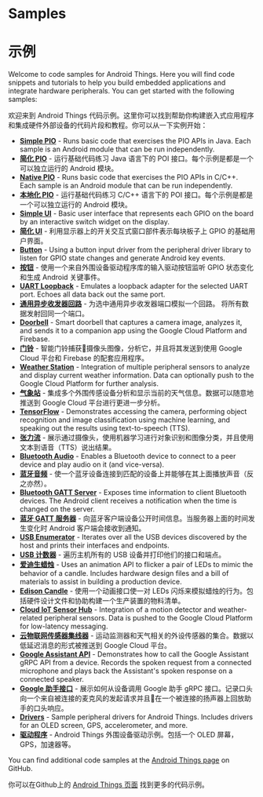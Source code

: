 # Samples

# 示例


<p>Welcome to code samples for Android Things. Here you will find code snippets and
tutorials to help you build embedded applications and integrate hardware
peripherals. You can get started with the following samples:</p>

<p>欢迎来到 Android Things 代码示例。这里你可以找到帮助你构建嵌入式应用程序和集成硬件外部设备的代码片段和教程。你可以从一下实例开始： </p>
<ul>
<li><a href="https://github.com/androidthings/sample-simplepio"><strong>Simple PIO</strong></a> -
    Runs basic code that exercises the PIO APIs in Java. Each sample is an
    Android module that can be run independently.</li>
<li><a href="https://github.com/androidthings/sample-simplepio"><strong>简化 PIO</strong></a> -
    运行基础代码练习 Java 语言下的 POI 接口。每个示例是都是一个可以独立运行的 Android 模块。</li>   

<li><a href="https://github.com/androidthings/sample-nativepio"><strong>Native PIO</strong></a> -
    Runs basic code that exercises the PIO APIs in C/C++. Each sample is an
    Android module that can be run independently.</li>
<li><a href="https://github.com/androidthings/sample-nativepio"><strong>本地化 PIO</strong></a> -
    运行基础代码练习 C/C++ 语言下的 POI 接口。每个示例是都是一个可以独立运行的 Android 模块。</li>

<li><a href="https://github.com/androidthings/sample-simpleui"><strong>Simple UI</strong></a> -
    Basic user interface that represents each GPIO on the board by an interactive
    switch widget on the display.</li>
<li><a href="https://github.com/androidthings/sample-simpleui"><strong>简化 UI</strong></a> -
    利用显示器上的开关交互式窗口部件表示每块板子上 GPIO 的基础用户界面。</li>

<li><a href="https://github.com/androidthings/sample-button"><strong>Button</strong></a> -
    Using a button input driver from the peripheral driver library to listen for
    GPIO state changes and generate Android key events.</li>
<li><a href="https://github.com/androidthings/sample-button"><strong>按钮</strong></a> -
    使用一个来自外围设备驱动程序库的输入驱动按钮监听 GPIO 状态变化和生成 Android 关键事件。</li>

<li><a href="https://github.com/androidthings/sample-uartloopback"><strong>UART Loopback</strong></a> -
    Emulates a loopback adapter for the selected UART port. Echoes all data
    back out the same port.</li>
<li><a href="https://github.com/androidthings/sample-uartloopback"><strong>通用异步收发器回路</strong></a> -
    为选中通用异步收发器端口模拟一个回路。 将所有数据发射回同一个端口。</li>

<li><a href="https://github.com/androidthings/doorbell"><strong>Doorbell</strong></a> -
    Smart doorbell that captures a camera image, analyzes it, and sends it to a
    companion app using the Google Cloud Platform and Firebase.</li>
<li><a href="https://github.com/androidthings/doorbell"><strong>门铃</strong></a> -
    智能门铃捕获摄像头图像，分析它，并且将其发送到使用 Google Cloud 平台和 Firebase 的配套应用程序。</li>

<li><a href="https://github.com/androidthings/weatherstation"><strong>Weather Station</strong></a> -
    Integration of multiple peripheral sensors to analyze and display current
    weather information. Data can optionally push to the Google Cloud Platform
    for further analysis.</li>
<li><a href="https://github.com/androidthings/weatherstation"><strong>气象站</strong></a> -
    集成多个外围传感设备分析和显示当前的天气信息。数据可以随意地推送到 Google Cloud 平台进行更进一步分析。 </li>

<li><a href="https://github.com/androidthings/sample-tensorflow-imageclassifier"><strong>TensorFlow</strong></a> -
    Demonstrates accessing the camera, performing object recognition and image
    classification using machine learning, and speaking out the results using
    text-to-speech (TTS).</li>
<li><a href="https://github.com/androidthings/sample-tensorflow-imageclassifier"><strong>张力流</strong></a> -
    展示通过摄像头，使用机器学习进行对象识别和图像分类，并且使用文本到语音（TTS）说出结果。</li>

<li><a href="https://github.com/androidthings/sample-bluetooth-audio"><strong>Bluetooth Audio</strong></a> -
    Enables a Bluetooth device to connect to a peer device and play audio
    on it (and vice-versa).</li>
<li><a href="https://github.com/androidthings/sample-bluetooth-audio"><strong>蓝牙音频</strong></a> -
    使一个蓝牙设备连接到匹配的设备上并能够在其上面播放声音（反之亦然）。</li>

<li><a href="https://github.com/androidthings/sample-bluetooth-le-gattserver"><strong>Bluetooth GATT Server</strong></a> -
    Exposes time information to client Bluetooth devices. The Android client
    receives a notification when the time is changed on the server.</li>
<li><a href="https://github.com/androidthings/sample-bluetooth-le-gattserver"><strong>蓝牙 GATT 服务器</strong></a> -
    向蓝牙客户端设备公开时间信息。当服务器上面的时间发生变化时 Android 客户端会接收到通知。</li>

<li><a href="https://github.com/androidthings/sample-usbenum"><strong>USB Enumerator</strong></a> -
    Iterates over all the USB devices discovered by the host and prints their
    interfaces and endpoints.</li>
<li><a href="https://github.com/androidthings/sample-usbenum"><strong>USB 计数器</strong></a> -
    遍历主机所有的 USB 设备并打印他们的接口和端点。</li>

<li><a href="https://github.com/androidthings/edison-candle"><strong>爱迪生蜡烛</strong></a> -
    Uses an animation API to flicker a pair of LEDs to mimic the behavior of a
    candle. Includes hardware design files and a bill of materials to assist in
    building a production device.</li>
<li><a href="https://github.com/androidthings/edison-candle"><strong>Edison Candle</strong></a> -
    使用一个动画接口使一对 LEDs 闪烁来模拟蜡烛的行为。包括硬件设计文件和协助构建一个生产装置的物料清单。</li>

<li><a href="https://github.com/androidthings/sensorhub-cloud-iot"><strong>Cloud IoT Sensor Hub</strong></a> -
    Integration of a motion detector and weather-related peripheral sensors. Data
    is pushed to the Google Cloud Platform for low-latency messaging.</li>
<li><a href="https://github.com/androidthings/sensorhub-cloud-iot"><strong>云物联网传感器集线器</strong></a> -
    运动监测器和天气相关的外设传感器的集合。数据以低延迟消息的形式被推送到 Google Cloud 平台。</li>

<li><a href="https://github.com/androidthings/sample-googleassistant"><strong>Google Assistant API</strong></a> -
    Demonstrates how to call the Google Assistant gRPC API from a device. Records
    the spoken request from a connected microphone and plays back the Assistant's
    spoken response on a connected speaker.</li>
<li><a href="https://github.com/androidthings/sample-googleassistant"><strong>Google 助手接口</strong></a> -
    展示如何从设备调用 Google 助手 gRPC 接口。记录口头向一个来自被连接的麦克风的发起请求并且在一个被连接的扬声器上回放助手的口头响应。</li>

<li><a href="https://github.com/androidthings/drivers-samples"><strong>Drivers</strong></a> -
    Sample peripheral drivers for Android Things. Includes drivers for an OLED
    screen, GPS, accelerometer, and more.</li>
<li><a href="https://github.com/androidthings/drivers-samples"><strong>驱动程序</strong></a> -
    Android Things 外围设备驱动示例。包括一个 OLED 屏幕，GPS，加速器等。</li>
</ul>
<p>You can find additional code samples at the
<a class="external-link" href="https://github.com/androidthings">Android Things page</a>
on GitHub.</p>
<p>你可以在Github上的
<a class="external-link" href="https://github.com/androidthings">Android Things 页面</a>
找到更多的代码示例。</p>

